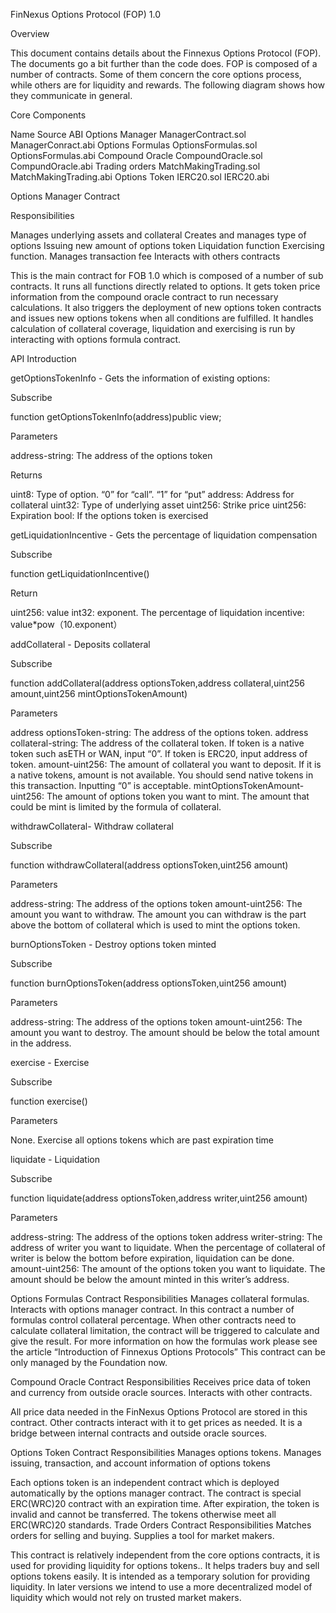 FinNexus Options Protocol (FOP) 1.0 

Overview

This document contains details about the Finnexus Options Protocol (FOP). The documents go a bit further than the code does.  FOP is composed of a number of contracts. Some of them concern the core options process, while others are for liquidity and rewards. The following diagram shows how they communicate in general. 



Core Components


Name                                                 Source                                        ABI
Options Manager                    ManagerContract.sol                     ManagerConract.abi
Options Formulas                   OptionsFormulas.sol                      OptionsFormulas.abi
Compound Oracle                  CompoundOracle.sol                     CompundOracle.abi
Trading orders                        MatchMakingTrading.sol                MatchMakingTrading.abi
Options Token                        IERC20.sol                                      IERC20.abi

Options Manager Contract

Responsibilities

Manages underlying assets and collateral
Creates and manages type of options
Issuing new amount of options token
Liquidation function
Exercising function.
Manages transaction fee
Interacts with others contracts

This is the main contract for FOB 1.0 which is composed of a number of sub contracts. It runs all functions directly related to options. It gets token price information from the compound oracle contract to run necessary calculations. It also triggers the deployment of new options token contracts and issues new options tokens when all conditions are fulfilled. It handles calculation of collateral coverage, liquidation and exercising is run by interacting with options formula contract. 

API Introduction
 


getOptionsTokenInfo - Gets the information of existing options:

Subscribe

function getOptionsTokenInfo(address)public view;

Parameters

address-string: The address of the options token

Returns

uint8: Type of option. “0” for “call”. “1” for “put” 
address: Address for collateral
uint32: Type of underlying asset
uint256: Strike price
uint256: Expiration
bool: If the options token is exercised




getLiquidationIncentive - Gets the percentage of liquidation compensation

Subscribe

function getLiquidationIncentive()

Return

uint256: value
int32: exponent. The percentage of liquidation incentive: value*pow（10.exponent）

addCollateral - Deposits collateral

Subscribe

function addCollateral(address optionsToken,address collateral,uint256 amount,uint256 mintOptionsTokenAmount)

Parameters

address optionsToken-string: The address of the options token. 
address collateral-string: The address of the collateral token. If token is a native token such asETH or WAN, input “0”. If token is ERC20, input address of token. 
amount-uint256: The amount of collateral you want to deposit. If it is a native tokens, amount is not available. You should send native tokens in this transaction. Inputting “0” is acceptable.
mintOptionsTokenAmount-uint256: The amount of options token you want to mint. The amount that could be mint  is limited by the formula of collateral.

withdrawCollateral- Withdraw collateral

Subscribe

function withdrawCollateral(address optionsToken,uint256 amount)

Parameters

address-string: The address of the options token
amount-uint256: The amount you want to withdraw. The amount you can withdraw is the part above the bottom of collateral which is used to mint the options token.


burnOptionsToken - Destroy options token minted

Subscribe

function burnOptionsToken(address optionsToken,uint256 amount)

Parameters

address-string: The address of the options token
amount-uint256: The amount you want to destroy. The amount should be below the total amount in the address.

exercise - Exercise

Subscribe

function exercise()

Parameters

None. Exercise all options tokens which are past expiration time

liquidate - Liquidation

Subscribe

function liquidate(address optionsToken,address writer,uint256 amount)

Parameters

address-string: The address of the options token
address writer-string: The address of writer you want to liquidate. When the percentage of collateral of writer is below the bottom before expiration, liquidation can be done. 
amount-uint256: The amount of the options token you want to liquidate. The amount should be below the amount minted in this writer’s address.

Options Formulas Contract
Responsibilities
Manages collateral formulas.
Interacts with options manager contract.
In this contract a number of formulas control collateral percentage. When other contracts need to calculate collateral limitation, the contract will be triggered to calculate and give the result. For more information on how the formulas work please see the article “Introduction of Finnexus Options Protocols” This contract can be only managed by the Foundation now. 

Compound Oracle Contract
Responsibilities
Receives price data of token and currency from outside oracle sources.
Interacts with other contracts.

All price data needed in the FinNexus Options Protocol are stored in this contract. Other contracts interact with it to get prices as needed. It is a bridge between internal contracts and outside oracle sources.

Options Token Contract
Responsibilities
Manages options tokens.
Manages issuing, transaction, and account information of options tokens

Each options token is an independent contract which is deployed automatically by the options manager contract. The contract is special ERC(WRC)20 contract with an expiration time. After expiration, the token is invalid and cannot be transferred. The tokens otherwise meet all ERC(WRC)20 standards.
Trade Orders Contract
Responsibilities
Matches orders for selling and buying.
Supplies a tool for market makers.

This contract  is relatively independent from the core options contracts, it is used for providing liquidity for options tokens.. It helps traders buy and sell options tokens easily. It is intended as a temporary solution for providing liquidity. In later versions we intend to use a more decentralized model of liquidity which would not rely on  trusted market makers.


